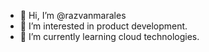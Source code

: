 - 👋 Hi, I’m @razvanmarales
- 👀 I’m interested in product development.
- 🌱 I’m currently learning cloud technologies.
